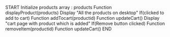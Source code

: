START
Initialize products array : products
Function displayProduct(products)
Display "All the products on desktop"
If(clicked to add to cart)
Function addTocart(productid)
Function updateCart()
Display "cart page with product which is added"
If(Remove button clicked)
Function removeItem(productid)
Function updateCart()
END
